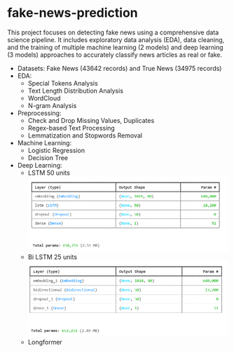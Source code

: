 # fake-news-prediction
This project focuses on detecting fake news using a comprehensive data science pipeline. It includes exploratory data analysis (EDA), data cleaning, and the training of multiple machine learning (2 models) and deep learning (3 models) approaches to accurately classify news articles as real or fake.

- Datasets: Fake News (43642 records) and True News (34975 records)
- EDA:
  + Special Tokens Analysis
  + Text Length Distribution Analysis
  + WordCloud
  + N-gram Analysis
- Preprocessing:
  + Check and Drop Missing Values, Duplicates
  + Regex-based Text Processing
  + Lemmatization and Stopwords Removal
- Machine Learning:
  + Logistic Regression
  + Decision Tree
- Deep Learning:
  + LSTM 50 units
    ![Alt text](images/lstm50.png)
  + Bi LSTM 25 units
    ![Alt text](images/bilstm25.png)
  + Longformer
